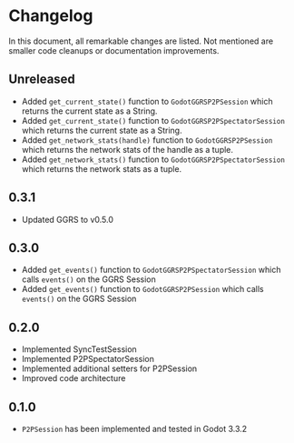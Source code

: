 # Changelog

In this document, all remarkable changes are listed. Not mentioned are smaller code cleanups or documentation improvements.

## Unreleased

- Added `get_current_state()` function to `GodotGGRSP2PSession` which returns the current state as a String.
- Added `get_current_state()` function to `GodotGGRSP2PSpectatorSession` which returns the current state as a String.
- Added `get_network_stats(handle)` function to `GodotGGRSP2PSession` which returns the network stats of the handle as a tuple.
- Added `get_network_stats()` function to `GodotGGRSP2PSpectatorSession` which returns the network stats as a tuple.

## 0.3.1

- Updated GGRS to v0.5.0

## 0.3.0

- Added `get_events()` function to `GodotGGRSP2PSpectatorSession` which calls `events()` on the GGRS Session
- Added `get_events()` function to `GodotGGRSP2PSession` which calls `events()` on the GGRS Session

## 0.2.0

- Implemented SyncTestSession
- Implemented P2PSpectatorSession
- Implemented additional setters for P2PSession
- Improved code architecture

## 0.1.0

- `P2PSession` has been implemented and tested in Godot 3.3.2
